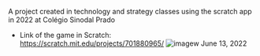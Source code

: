 A project created in technology and strategy classes using the scratch app in 2022 at Colégio Sinodal Prado
- Link of the game in Scratch: https://scratch.mit.edu/projects/701880965/
![imagew](https://github.com/user-attachments/assets/4d465f23-18fd-4229-9914-b05beb923004)
 June 13, 2022
